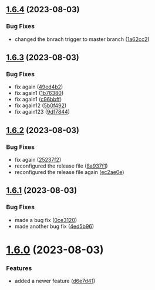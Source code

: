 ## [1.6.4](https://github.com/jlsude/testing-release/compare/v1.6.3...v1.6.4) (2023-08-03)


### Bug Fixes

* changed the bnrach trigger to master branch ([1a62cc2](https://github.com/jlsude/testing-release/commit/1a62cc2b67d77f89c34b0f765031d0eb224e82b6))



## [1.6.3](https://github.com/jlsude/testing-release/compare/v1.6.2...v1.6.3) (2023-08-03)


### Bug Fixes

* fix again ([49ed4b2](https://github.com/jlsude/testing-release/commit/49ed4b2e40eb9602ff3219a6842dacbba561ee96))
* fix again1 ([1b76380](https://github.com/jlsude/testing-release/commit/1b76380c127a28808117eed3b435585181951da0))
* fix again1 ([c96bbff](https://github.com/jlsude/testing-release/commit/c96bbff6492c68b635e2f5cba89d9ee5b6df7be2))
* fix again12 ([5b0f492](https://github.com/jlsude/testing-release/commit/5b0f49209af2dd4fa2f33a538d3410f7a01ec194))
* fix again123 ([9df7844](https://github.com/jlsude/testing-release/commit/9df7844ab09ffff80b18e0fbc8125ffe510083de))



## [1.6.2](https://github.com/jlsude/testing-release/compare/v1.6.1...v1.6.2) (2023-08-03)


### Bug Fixes

* fix again ([25237f2](https://github.com/jlsude/testing-release/commit/25237f23a645cd1b9487f2b100d66a61c62c43ee))
* reconfigured the release file ([8a937f1](https://github.com/jlsude/testing-release/commit/8a937f16f46d9fc13b44c0efb2bd029500df157e))
* reconfigured the release file again ([ec2ae0e](https://github.com/jlsude/testing-release/commit/ec2ae0e43ab9c0b50c7b1a51b2089d469b62495e))



## [1.6.1](https://github.com/jlsude/testing-release/compare/v1.6.0...v1.6.1) (2023-08-03)


### Bug Fixes

* made a bug fix ([0ce3120](https://github.com/jlsude/testing-release/commit/0ce3120b0f28e94b27e93d5c44b8e2b63abe0a15))
* made another bug fix ([4ed5b96](https://github.com/jlsude/testing-release/commit/4ed5b964506853fe3ce97f238967e9475c20e0f1))



# [1.6.0](https://github.com/jlsude/testing-release/compare/v1.5.2...v1.6.0) (2023-08-03)


### Features

* added a newer feature ([d6e7d41](https://github.com/jlsude/testing-release/commit/d6e7d41848e093c50cef3bf01bd0c68cbcf52a46))



